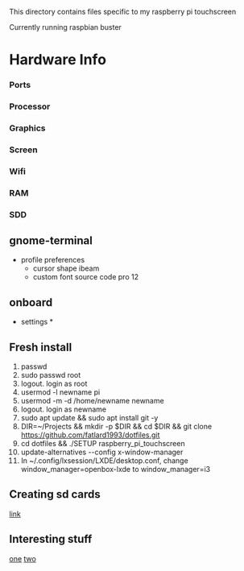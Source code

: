 This directory contains files specific to my raspberry pi touchscreen

Currently running raspbian buster

Hardware Info
=============

### Ports

### Processor

### Graphics

### Screen

### Wifi

### RAM

### SDD


## gnome-terminal

* profile preferences
  * cursor shape ibeam
  * custom font source code pro 12

## onboard

* settings
	*

## Fresh install

1. passwd
2. sudo passwd root
3. logout. login as root
4. usermod -l newname pi
5. usermod -m -d /home/newname newname
6. logout. login as newname
8. sudo apt update && sudo apt install git -y
9. DIR=~/Projects && mkdir -p $DIR && cd $DIR && git clone https://github.com/fatlard1993/dotfiles.git
10. cd dotfiles && ./SETUP raspberry_pi_touchscreen
11. update-alternatives --config x-window-manager
12. In ~/.config/lxsession/LXDE/desktop.conf, change window_manager=openbox-lxde to window_manager=i3

## Creating sd cards

[link](https://www.raspberrypi.org/documentation/installation/installing-images/linux.md)

## Interesting stuff

[one](https://www.raspberrypi.org/forums/viewtopic.php?f=63&t=58432)
[two](https://www.raspberrypi.org/forums/viewtopic.php?t=24933)